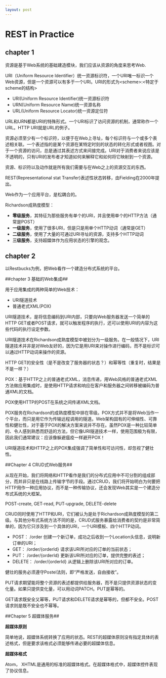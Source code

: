 ```yaml
---
layout: post
---
```

# REST in Practice #

## chapter 1 ##

资源是基于Web系统的基础建造模块，我们应该从资源的角度来思考Web.

URI（Uniform Resource Identifier）统一资源标识符，一个URI唯一标识一个Web资源，但是一个资源可以有多于一个URI。URI的形式为<scheme\>:<特定于scheme的结构\>

- URI(Uniform Resource Identifier)统一资源标识符
- URN(Uniform Resource Name)统一资源名称
- URL(Uniform Resource Locator)统一资源定位符

URL和URN都是URI的特殊形式。一个URI标识了访问资源的机制，通常称作一个URL。HTTP URI就是URL的例子。

资源必须至少有一个标识符，以便于在Web上寻址，每个标识符与一个或多个表述相关联。一个表述指的是某个资源在某特定时刻的状态的转化形式或者视图。对于一个资源的访问，总是通过其表述方式来间接完成。URI对于消费者来说应该是不透明的，只有URI的发布者才知道如何来解释它和如何将它映射到一个资源。

资源、标识符以及动作就是所有我们需要与在Web之上的资源交互的东西。

REST(Representational stat Transfer)表述性状态转移，由Fielding在2000年提出。

Web作为一个应用平台，是松耦合的。

Richardson成熟度模型：

- **零级服务**，其特征为那些服务有单个的URI，并且使用单个的HTTP方法（通常是POST）
- **一级服务**，使用了很多URI，但是只是用单个HTTP动词（通常是GET）
- **二级服务**，使用了大量的可通过URI寻址的资源，支持多个HTTP动词
- **三级服务**，支持超媒体作为应用状态的引擎的观念。

## chapter 2 ##

以Restbucks为例，把Web看作一个建造分布式系统的平台。

##chapter 3 基础的Web集成##

用于应用集成的两种简单的Web技术：

- URI隧道技术
- 普通老式XML(POX)

URI隧道技术，是将信息编码到URI内部，只要向Web服务器发送一个简单的HTTP GET或者POST请求，就可以触发程序的执行，还可以使用URI的内容为这些代码的执行设定参数。

URI隧道技术在Richardson成熟度模型中被划分为一级服务。在一般情况下，URI隧道技术并非是对Web友好的，因为它是用URI来对操作进行编码，而不是标识可以通过HTTP动词来操作的资源。

HTTP GET的安全性（是不是改变了服务器的状态？）和幂等性（重复时，结果是不是一样？）

POX：基于HTTP之上的普通老式XML，消息传递，用Web风格的普通老式XML方法做应用集成时，是使用HTTP请求和响应在客户和服务器之间转移被编码为普通XML的文档。

POX使用HTTP的POST在系统之间传递XML文档。

POX服务在Richardson的成熟度模型中排在零级。POX方式并不是将Web当作一个平台，而只是用它作为传输远程调用的隧道。Web架构固有的可伸缩性、可靠性和健壮性，对于基于POX的解决方案来说并不存在。虽然POX是一种比较简单的、令人感到熟悉而舒适的方法，但它像URI隧道技术一样，使用范围极为有限，因此我们通常建议：应该像躲避瘟疫一样避开POX！

URI隧道技术和HTTP之上的POX集成强调了简单性和可访问性，却忽视了健壮性。


##Chapter 4 CRUD式Web服务##

从现在开始，我们将网络和HTTP看作是我们的分布式应用中不可分割的组成部分，而并非只是在线路上传输字节的手段。通过CRUD，我们将开始明白为何要把HTTP用作一种应用协议，而不是一种传输协议，还会发现Web其实是一个建造分布式系统的大框架。


POST-create, GET-read, PUT-upgrade, DELETE-delete

CRUD同时使用了HTTP和URI，它们被认为是处于Richardson成熟度模型的第二级。与其他分布式系统方法不同的是，CRUD式服务暴露给消费者的契约是非常简单的，因为它只涉及到一个具体的URI，一个URI模板、四个HTTP动词。

- POST： /order 创建一个新订单，成功之后收到一个Location头信息，说明新订单的URI；
- GET： /order/{orderId} 请求该URI所对应的订单的当前状态；
- PUT： /order/{orderId} 更新该URI所对应的订单，提供完整的表述；
- DELETE： /order/{orderId} 从逻辑上删除该URI所对应的订单。

健壮的服务必须遵守Postel法则，即“严格发送，自由接收”。

PUT请求期望能将整个资源的表述都提供给服务器，而不是只提供资源状态的变化量。如果只提供变化量，可以用动词PATCH。PUT是幂等的。

GET请求既安全又幂等，PUT请求和DELETE请求是幂等的，但都不安全。POST请求则是既不安全也不幂等。

##Chapter 5 超媒体服务##

**超媒体原则**

简单地说，超媒体系统转换了应用的状态。REST的超媒体原则没有指定具体的表述格式，但是要求该格式必须能够传递必要的超媒体信息。

**超媒体格式**

Atom， XHTML是通用的标准的超媒体格式。在超媒体格式中，超媒体控件表现了协议信息。